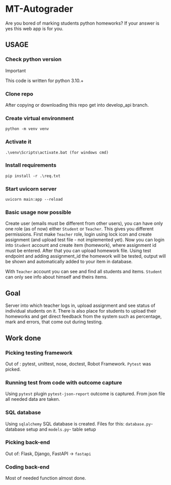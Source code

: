 # MT-Autograder

Are you bored of marking students python homeworks? If your answer is yes this web app is for you.

## USAGE
### Check python version
> [!IMPORTANT]
> This code is written for python 3.10.+

### Clone repo
After copying or downloading this repo get into develop_api branch.
### Create virtual environment
```
python -m venv venv
```
### Activate it
```
.\venv\Scripts\activate.bat (for windows cmd)
```
### Install requirements
```
pip install -r .\req.txt
```
### Start uvicorn server
```
uvicorn main:app --reload
```
### Basic usage now possible
Create user (emails must be different from other users), you can have only one role (as of now) either `Student` or `Teacher`. This gives you different permissions. First make `Teacher` role, login using lock icon and create assignment (and upload test file - not implemented yet). Now you can login into `Student` account and create item (homework), where assignment id must be entered. After that you can upload homework file. Using test endpoint and adding assignment_id the homework will be tested, output will be shown and automatically added to your item in database. 

With `Teacher` account you can see and find all students and items. `Student` can only see info about himself and theirs items.

## Goal
Server into which teacher logs in, upload assignment and see status of individual students on it. There is also place for students to upload their homeworks and get direct feedback from the system such as percentage, mark and errors, that come out during testing. 

## Work done
  
  ### Picking testing framework
  Out of : pytest, unittest, nose, doctest, Robot Framework. `Pytest` was picked.

  ### Running test from code with outcome capture
  Using `pytest` plugin `pytest-json-report` outcome is captured. From json file all needed data are taken.

  ### SQL database
  Using `sqlalchemy` SQL database is created. Files for this: `database.py`- database setup and `models.py`- table setup

  ### Picking back-end
  Out of: Flask, Django, FastAPI ->  `fastapi`

  ### Coding back-end
  Most of needed function almost done.